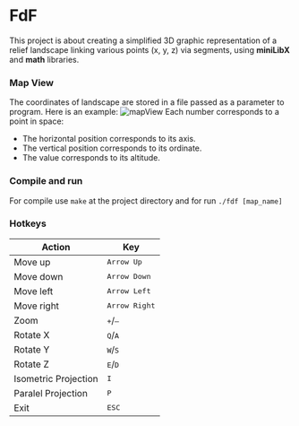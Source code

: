 # FdF
This project is about creating a simplified 3D graphic representation of a
relief landscape linking various points (x, y, z) via segments, using __miniLibX__ and __math__ libraries.
### Map View
The coordinates of landscape are stored in a file passed as a parameter to program. Here is an example:
![mapView](https://i.imgur.com/Mgr0WoF.png)
Each number corresponds to a point in space:
* The horizontal position corresponds to its axis.
* The vertical position corresponds to its ordinate.
* The value corresponds to its altitude.
### Compile and run
For compile use ```make``` at the project directory and for run ```./fdf [map_name]```
### Hotkeys
|Action|Key|
|---|---|
|Move up|<kbd>Arrow Up</kbd>|
|Move down|<kbd>Arrow Down</kbd>|
|Move left|<kbd>Arrow Left</kbd>|
|Move right|<kbd>Arrow Right</kbd>|
|Zoom|<kbd>+</kbd>/<kbd>—</kbd>|
|Rotate X|<kbd>Q</kbd>/<kbd>A</kbd>|
|Rotate Y|<kbd>W</kbd>/<kbd>S</kbd>|
|Rotate Z|<kbd>E</kbd>/<kbd>D</kbd>|
|Isometric Projection|<kbd>I</kbd>|
|Paralel Projection|<kbd>P</kbd>|
|Exit|<kbd>ESC</kbd>|
